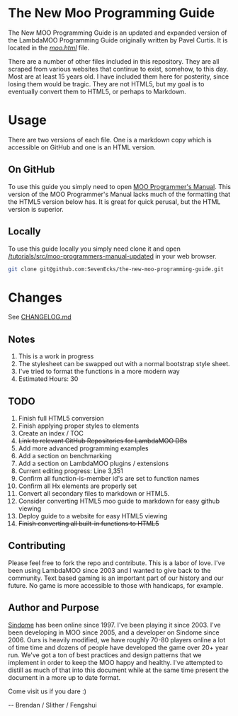 # The New Moo Programming Guide
The New MOO Programming Guide is an updated and expanded version of the LambdaMOO Programming Guide originally written by Pavel Curtis. It is located in the *[moo.html](moo.html)* file.

There are a number of other files included in this repository. They are all scraped from various websites that continue to exist, somehow, to this day. Most are at least 15 years old. I have included them here for posterity, since losing them would be tragic. They are not HTML5, but my goal is to eventually convert them to HTML5, or perhaps to Markdown.

# Usage

There are two versions of each file. One is a markdown copy which is accessible on GitHub and one is an HTML version.

## On GitHub

To use this guide you simply need to open [MOO Programmer's Manual](/tutorials/moo-programmers-manual-updated.md). This version of the MOO Programmer's Manual lacks much of the formatting that the HTML5 version below has. It is great for quick perusal, but the HTML version is superior. 

## Locally

To use this guide locally you simply need clone it and open [/tutorials/src/moo-programmers-manual-updated](/tutorials/src/moo-programmers-manual-updated.html) in your web browser.

```bash
git clone git@github.com:SevenEcks/the-new-moo-programming-guide.git
```

# Changes
See [CHANGELOG.md](CHANGELOG.md)

## Notes
1. This is a work in progress
2. The stylesheet can be swapped out with a normal bootstrap style sheet.
3. I've tried to format the functions in a more modern way
4. Estimated Hours: 30

## TODO
1. Finish full HTML5 conversion
2. Finish applying proper styles to elements
3. Create an index / TOC
4. ~~Link to relevant GitHub Repositories for LambdaMOO DBs~~
5. Add more advanced programming examples
6. Add a section on benchmarking
7. Add a section on LambdaMOO plugins / extensions
8. Current editing progress: Line 3,351
9. Confirm all function-is-member id's are set to function names
10. Confirm all Hx elements are properly set
11. Convert all secondary files to markdown or HTML5.
12. Consider converting HTML5 moo guide to markdown for easy github viewing
13. Deploy guide to a website for easy HTML5 viewing
14. ~~Finish converting all built-in functions to HTML5~~

## Contributing
Please feel free to fork the repo and contribute.  This is a labor of love.  I've been using LambdaMOO since 2003 and I wanted to give back to the community.  Text based gaming is an important part of our history and our future.  No game is more accessible to those with handicaps, for example.

## Author and Purpose
[Sindome](https://www.sindome.org/) has been online since 1997. I've been playing it since 2003.  I've been developing in MOO since 2005, and a developer on Sindome since 2006. Ours is heavily modified, we have roughly 70-80 players online a lot of time time and dozens of people have developed the game over 20+ year run.  We've got a ton of best practices and design patterns that we implement in order to keep the MOO happy and healthy.  I've attempted to distill as much of that into this document while at the same time present the document in a more up to date format.

Come visit us if you dare :)

-- Brendan / Slither / Fengshui
